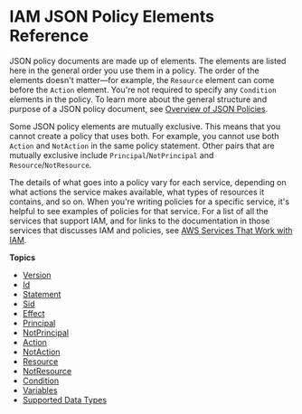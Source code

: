 # IAM JSON Policy Elements Reference<a name="reference_policies_elements"></a>

JSON policy documents are made up of elements\. The elements are listed here in the general order you use them in a policy\. The order of the elements doesn't matter—for example, the `Resource` element can come before the `Action` element\. You're not required to specify any `Condition` elements in the policy\. To learn more about the general structure and purpose of a JSON policy document, see [Overview of JSON Policies](access_policies.md#access_policies-json)\.

Some JSON policy elements are mutually exclusive\. This means that you cannot create a policy that uses both\. For example, you cannot use both `Action` and `NotAction` in the same policy statement\. Other pairs that are mutually exclusive include `Principal`/`NotPrincipal` and `Resource`/`NotResource`\. 

The details of what goes into a policy vary for each service, depending on what actions the service makes available, what types of resources it contains, and so on\. When you're writing policies for a specific service, it's helpful to see examples of policies for that service\. For a list of all the services that support IAM, and for links to the documentation in those services that discusses IAM and policies, see [AWS Services That Work with IAM](reference_aws-services-that-work-with-iam.md)\.

**Topics**
+ [Version](reference_policies_elements_version.md)
+ [Id](reference_policies_elements_id.md)
+ [Statement](reference_policies_elements_statement.md)
+ [Sid](reference_policies_elements_sid.md)
+ [Effect](reference_policies_elements_effect.md)
+ [Principal](reference_policies_elements_principal.md)
+ [NotPrincipal](reference_policies_elements_notprincipal.md)
+ [Action](reference_policies_elements_action.md)
+ [NotAction](reference_policies_elements_notaction.md)
+ [Resource](reference_policies_elements_resource.md)
+ [NotResource](reference_policies_elements_notresource.md)
+ [Condition](reference_policies_elements_condition.md)
+ [Variables](reference_policies_variables.md)
+ [Supported Data Types](reference_policies_elements_datatypes.md)